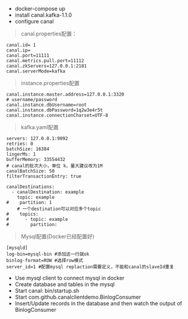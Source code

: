 * docker-compose up
* install canal.kafka-1.1.0
* configure canal
> canal.properties配置：
 ```
 canal.id= 1
 canal.ip=
 canal.port=11111
 canal.metrics.pull.port=11112
 canal.zkServers=127.0.0.1:2181
 canal.serverMode=kafka
 ```
> instance.properties配置
```
canal.instance.master.address=127.0.0.1:3320
# username/password
canal.instance.dbUsername=root
canal.instance.dbPassword=1q2w3e4r5t
canal.instance.connectionCharset=UTF-8
```
> kafka.yaml配置
```
servers: 127.0.0.1:9092
retries: 0
batchSize: 16384
lingerMs: 1
bufferMemory: 33554432
# canal的批次大小，单位 k，量大建议改为1M
canalBatchSize: 50
filterTransactionEntry: true

canalDestinations:
  - canalDestination: example
    topic: example
#    partition: 1
    # 一个destination可以对应多个topic
#    topics:
#      - topic: example
#        partition:
```

> Mysql配置(Docker已经配置好)
```
[mysqld]
log-bin=mysql-bin #添加这一行就ok  
binlog-format=ROW #选择row模式  
server_id=1 #配置mysql replaction需要定义，不能和canal的slaveId重复 
```

* Use mysql client to connect mysql in docker
* Create database and tables in the mysql
* Start canal: bin/startup.sh
* Start com.github.canalclientdemo.BinlogConsumer
* Insert/Update records in the database and then watch the output of BinlogConsumer

